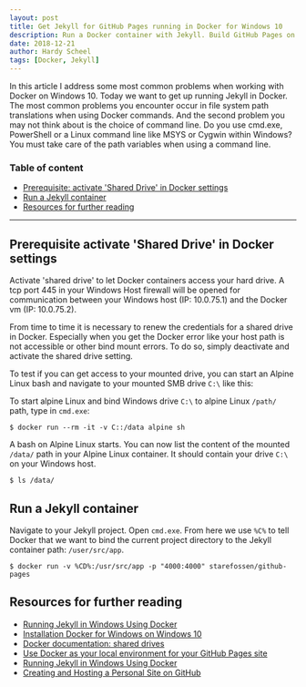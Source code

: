 ```yaml
---
layout: post
title: Get Jekyll for GitHub Pages running in Docker for Windows 10
description: Run a Docker container with Jekyll. Build GitHub Pages on your local machine.
date: 2018-12-21
author: Hardy Scheel
tags: [Docker, Jekyll]
---
```


<!--
Get Jekyll for GitHub Pages running in Docker for Windows 10
Run a Docker container with Jekyll. Build GitHub Pages on your local machine.
-->

In this article I address some most common problems when working with Docker on Windows 10. Today we want to get up running Jekyll in Docker. The most common problems you encounter occur in file system path translations when using Docker commands. And the second problem you may not think about is the choice of command line. Do you use cmd.exe, PowerShell or a Linux command line like MSYS or Cygwin within Windows? You must take care of the path variables when using a command line.

### Table of content

- [Prerequisite: activate 'Shared Drive' in Docker settings](#prerequisite-activate-shared-drive-in-docker-settings)
- [Run a Jekyll container](#run-a-jekyll-container)
- [Resources for further reading](#resources-for-further-reading)

----

## Prerequisite activate 'Shared Drive' in Docker settings

Activate 'shared drive' to let Docker containers access your hard drive. A tcp port 445 in your Windows Host firewall will be opened for communication between your Windows host (IP: 10.0.75.1) and the Docker vm (IP: 10.0.75.2).

From time to time it is necessary to renew the credentials for a shared drive in Docker. Especially when you get the Docker error like your host path is not accessible or other bind mount errors. To do so, simply deactivate and activate the shared drive setting.

To test if you can get access to your mounted drive, you can start an Alpine Linux bash and navigate to your mounted SMB drive `C:\` like this:

To start alpine Linux and bind Windows drive `C:\` to alpine Linux `/path/` path, type in `cmd.exe`:

~~~shell
$ docker run --rm -it -v C::/data alpine sh
~~~

A bash on Alpine Linux starts. You can now list the content of the mounted `/data/` path in your Alpine Linux container. It should contain your drive `C:\` on your Windows host.

~~~shell
$ ls /data/
~~~

## Run a Jekyll container

Navigate to your Jekyll project. Open `cmd.exe`. From here we use `%C%` to tell Docker that we want to bind the current project directory to the Jekyll container path: `/user/src/app`.

~~~shell
$ docker run -v %CD%:/usr/src/app -p "4000:4000" starefossen/github-pages
~~~

## Resources for further reading

- [Running Jekyll in Windows Using Docker](https://www.jamessturtevant.com/posts/Running-Jekyll-in-Windows-using-Docker/)
- [Installation Docker for Windows on Windows 10](https://gerardnico.com/vm/docker/installation_windows_10)
- [Docker documentation: shared drives](https://docs.docker.com/docker-for-windows/#shared-drives)
- [Use Docker as your local environment for your GitHub Pages site](https://code.ricalo.com/docker/github-pages/GitHub-Pages-Docker/)
- [Running Jekyll in Windows Using Docker](https://www.jamessturtevant.com/posts/Running-Jekyll-in-Windows-using-Docker/)
- [Creating and Hosting a Personal Site on GitHub](https://jmcglone.com/guides/github-pages/)
